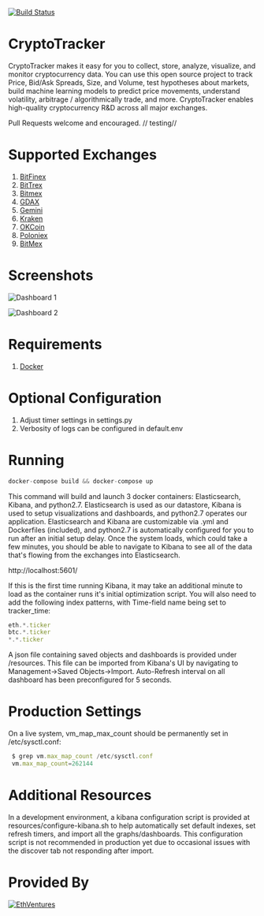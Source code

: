 [![Build Status](https://travis-ci.org/EthVentures/CryptoTracker.svg?branch=master)](https://travis-ci.org/EthVentures/CryptoTracker)
# CryptoTracker
CryptoTracker makes it easy for you to collect, store, analyze, visualize, and monitor cryptocurrency data. You can use this open source project to track Price, Bid/Ask Spreads, Size, and Volume, test hypotheses about markets, build machine learning models to predict price movements, understand volatility, arbitrage / algorithmically trade, and more. CryptoTracker enables high-quality cryptocurrency R&D across all major exchanges.

Pull Requests welcome and encouraged. // testing//

# Supported Exchanges
 1. [BitFinex](https://bitfinex.com/)
 2. [BitTrex](https://bittrex.com/)
 3. [Bitmex](https://bitmex.com/)
 4. [GDAX](https://gdax.com)
 5. [Gemini](https://gemini.com)
 6. [Kraken](https://kraken.com)
 7. [OKCoin](https://www.okcoin.com/)
 8. [Poloniex](https://poloniex.com)
 9. [BitMex](https://www.bitmex.com)

# Screenshots

![Dashboard 1](./resources/img/Dashboard.png "Dashboard 1")

![Dashboard 2](./resources/img/Dashboard2.png "Dashboard 2")

# Requirements
1. [Docker](https://www.docker.com/community-edition)

# Optional Configuration
1. Adjust timer settings in settings.py
2. Verbosity of logs can be configured in default.env

# Running
```js
docker-compose build && docker-compose up
```
This command will build and launch 3 docker containers: Elasticsearch, Kibana, and python2.7. Elasticsearch is used as our datastore, Kibana is used to setup visualizations and dashboards, and python2.7 operates our application. Elasticsearch and Kibana are customizable via .yml and Dockerfiles (included), and python2.7 is automatically configured for you to run after an initial setup delay. Once the system loads, which could take a few minutes, you should be able to navigate to Kibana to see all of the data that's flowing from the exchanges into Elasticsearch.

http://localhost:5601/

If this is the first time running Kibana, it may take an additional minute to load as the container runs it's initial optimization script. You will also need to add the following index patterns, with Time-field name being set to tracker_time:

```js
eth.*.ticker
btc.*.ticker
*.*.ticker
```

 A json file containing saved objects and dashboards is provided under /resources. This file can be imported from Kibana's UI by navigating to Management->Saved Objects->Import. Auto-Refresh interval on all dashboard has been preconfigured for 5 seconds.

# Production Settings
 On a live system, vm_map_max_count should be permanently set in /etc/sysctl.conf:
```js
 $ grep vm.max_map_count /etc/sysctl.conf
 vm.max_map_count=262144
```

# Additional Resources
In a development environment, a kibana configuration script is provided at resources/configure-kibana.sh to help automatically set default indexes, set refresh timers, and import all the graphs/dashboards. This configuration script is not recommended in production yet due to occasional issues with the discover tab not responding after import.
# Provided By

[![EthVentures](https://github.com/EthVentures/CryptoTracker/raw/master/resources/img/ethventures-logo.png)](https://ethventures.io)
